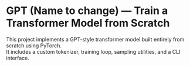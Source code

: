 # GPT (Name to change) — Train a Transformer Model from Scratch

This project implements a GPT-style transformer model built entirely from scratch using PyTorch.  
It includes a custom tokenizer, training loop, sampling utilities, and a CLI interface.